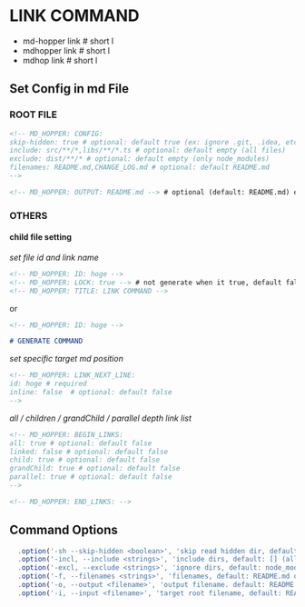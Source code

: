 <!-- MD_HOPPER: ID: link-command -->
<!-- MD_HOPPER: LOCK: true -->

# LINK COMMAND

- md-hopper link # short l
- mdhopper link # short l
- mdhop link # short l

## Set Config in md File

### ROOT FILE

```markdown
<!-- MD_HOPPER: CONFIG:
skip-hidden: true # optional: default true (ex: ignore .git, .idea, etc)
include: src/**/*,libs/**/*.ts # optional: default empty (all files)
exclude: dist/**/* # optional: default empty (only node_modules)
filenames: README.md,CHANGE_LOG.md # optional: default README.md
-->

<!-- MD_HOPPER: OUTPUT: README.md --> # optional (default: README.md) ex: README_MAIN.md
```

### OTHERS

#### child file setting

_set file id and link name_

```markdown
<!-- MD_HOPPER: ID: hoge -->
<!-- MD_HOPPER: LOCK: true --> # not generate when it true, default false
<!-- MD_HOPPER: TITLE: LINK COMMAND -->
```

or

```markdown
<!-- MD_HOPPER: ID: hoge -->

# GENERATE COMMAND
```

_set specific target md position_

```markdown
<!-- MD_HOPPER: LINK_NEXT_LINE:
id: hoge # required
inline: false  # optional: default false
-->
```

_all / children / grandChild / parallel depth link list_

```markdown
<!-- MD_HOPPER: BEGIN_LINKS:
all: true # optional: default false
linked: false # optional: default false
child: true # optional: default false
grandChild: true # optional: default false
parallel: true # optional: default false
-->

<!-- MD_HOPPER: END_LINKS: -->
```

## Command Options

```js
  .option('-sh --skip-hidden <boolean>', 'skip read hidden dir, default: true')
  .option('-incl, --include <strings>', 'include dirs, default: [] (all files)')
  .option('-excl, --exclude <strings>', 'ignore dirs, default: node_modules only')
  .option('-f, --filenames <strings>', 'filenames, default: README.md only')
  .option('-o, --output <filename>', 'output filename. default: README.md (replace)')
  .option('-i, --input <filename>', 'target root filename, default: README.md')
```

<!-- MD_HOPPER: BEGIN_DEFINE_LINKS: -->

<!-- MD_HOPPER: END_DEFINE_LINKS: -->
